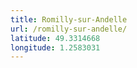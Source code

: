 ```yaml
---
title: Romilly-sur-Andelle
url: /romilly-sur-andelle/
latitude: 49.3314668
longitude: 1.2583031
---
```

